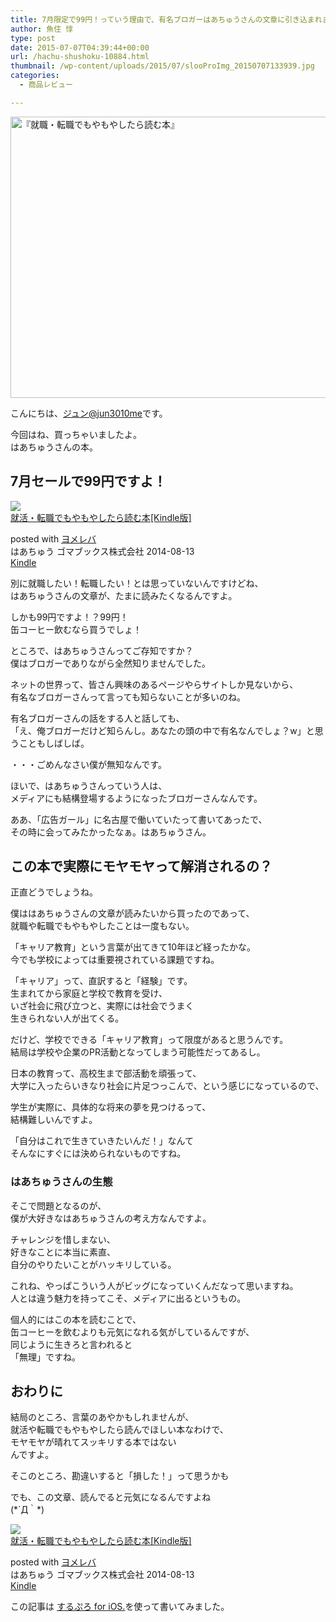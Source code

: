 ```yaml
---
title: 7月限定で99円！っていう理由で、有名ブロガーはあちゅうさんの文章に引き込まれました
author: 魚住 惇
type: post
date: 2015-07-07T04:39:44+00:00
url: /hachu-shushoku-10884.html
thumbnail: /wp-content/uploads/2015/07/slooProImg_20150707133939.jpg
categories:
  - 商品レビュー

---
```

<img decoding="async" loading="lazy" alt="『就職・転職でもやもやしたら読む本』" src="/wp-content/uploads/2015/07/slooProImg_20150707133932.jpg" width="600" height="450" class="slooProImg" />  
<!--more-->

こんにちは、[ジュン@jun3010me][1]です。

今回はね、買っちゃいましたよ。  
はあちゅうさんの本。

## 7月セールで99円ですよ！

<div class="booklink-box">
  <div class="booklink-image">
    <a href="http://www.amazon.co.jp/exec/obidos/asin/B00MJ227BW/jn050191-22/" target="_blank" ><img decoding="async" src="http://ecx.images-amazon.com/images/I/5130chz8PlL._SL160_.jpg" style="border: none;" /></a>
  </div>
  <div class="booklink-info">
    <div class="booklink-name">
      <a href="http://www.amazon.co.jp/exec/obidos/asin/B00MJ227BW/jn050191-22/" target="_blank" >就活・転職でもやもやしたら読む本[Kindle版]</a></p>
      <div class="booklink-powered-date">
        posted with <a href="http://yomereba.com" rel="nofollow" target="_blank">ヨメレバ</a>
      </div>
    </div>
    <div class="booklink-detail">
      はあちゅう ゴマブックス株式会社 2014-08-13
    </div>
    <div class="booklink-link2">
      <div class="shoplinkkindle">
        <a href="http://www.amazon.co.jp/exec/obidos/ASIN/B00MJ227BW/jn050191-22/" target="_blank" >Kindle</a>
      </div></p>
    </div>
  </div>
  <div class="booklink-footer">
  </div>
</div>

別に就職したい！転職したい！とは思っていないんですけどね、  
はあちゅうさんの文章が、たまに読みたくなるんですよ。

しかも99円ですよ！？99円！  
缶コーヒー飲むなら買うでしょ！

ところで、はあちゅうさんってご存知ですか？  
僕はブロガーでありながら全然知りませんでした。

ネットの世界って、皆さん興味のあるページやらサイトしか見ないから、  
有名なブロガーさんって言っても知らないことが多いのね。

有名ブロガーさんの話をする人と話しても、  
「え、俺ブロガーだけど知らんし。あなたの頭の中で有名なんでしょ？w」と思うこともしばしば。

・・・ごめんなさい僕が無知なんです。

ほいで、はあちゅうさんっていう人は、  
メディアにも結構登場するようになったブロガーさんなんです。

ああ、「広告ガール」に名古屋で働いていたって書いてあったで、  
その時に会ってみたかったなぁ。はあちゅうさん。

## この本で実際にモヤモヤって解消されるの？

正直どうでしょうね。

僕ははあちゅうさんの文章が読みたいから買ったのであって、  
就職や転職でもやもやしたことは一度もない。

「キャリア教育」という言葉が出てきて10年ほど経ったかな。  
今でも学校によっては重要視されている課題ですね。

「キャリア」って、直訳すると「経験」です。  
生まれてから家庭と学校で教育を受け、  
いざ社会に飛び立つと、実際には社会でうまく  
生きられない人が出てくる。

だけど、学校でできる「キャリア教育」って限度があると思うんです。  
結局は学校や企業のPR活動となってしまう可能性だってあるし。

日本の教育って、高校生まで部活動を頑張って、  
大学に入ったらいきなり社会に片足つっこんで、という感じになっているので、

学生が実際に、具体的な将来の夢を見つけるって、  
結構難しいんですよ。

「自分はこれで生きていきたいんだ！」なんて  
そんなにすぐには決められないものですね。

### はあちゅうさんの生態

そこで問題となるのが、  
僕が大好きなはあちゅうさんの考え方なんですよ。

チャレンジを惜しまない、  
好きなことに本当に素直、  
自分のやりたいことがハッキリしている。

これね、やっぱこういう人がビッグになっていくんだなって思いますね。  
人とは違う魅力を持ってこそ、メディアに出るというもの。

個人的にはこの本を読むことで、  
<span class="b">缶コーヒーを飲むよりも元気になれる</span>気がしているんですが、  
同じように生きろと言われると  
「無理」ですね。

## おわりに

結局のところ、言葉のあやかもしれませんが、  
就活や転職でもやもやしたら読んでほしい本なわけで、  
<span class="futoaka">モヤモヤが晴れてスッキリする本ではない</span>  
んですよ。

そこのところ、勘違いすると「損した！」って思うかも

でも、この文章、読んでると元気になるんですよね  
(\*´Д｀\*)

<div class="booklink-box">
  <div class="booklink-image">
    <a href="http://www.amazon.co.jp/exec/obidos/asin/B00MJ227BW/jn050191-22/" target="_blank" ><img decoding="async" src="http://ecx.images-amazon.com/images/I/5130chz8PlL._SL160_.jpg" style="border: none;" /></a>
  </div>
  <div class="booklink-info">
    <div class="booklink-name">
      <a href="http://www.amazon.co.jp/exec/obidos/asin/B00MJ227BW/jn050191-22/" target="_blank" >就活・転職でもやもやしたら読む本[Kindle版]</a></p>
      <div class="booklink-powered-date">
        posted with <a href="http://yomereba.com" rel="nofollow" target="_blank">ヨメレバ</a>
      </div>
    </div>
    <div class="booklink-detail">
      はあちゅう ゴマブックス株式会社 2014-08-13
    </div>
    <div class="booklink-link2">
      <div class="shoplinkkindle">
        <a href="http://www.amazon.co.jp/exec/obidos/ASIN/B00MJ227BW/jn050191-22/" target="_blank" >Kindle</a>
      </div></p>
    </div>
  </div>
  <div class="booklink-footer">
  </div>
</div>

この記事は <a href="https://itunes.apple.com/jp/app/surupuro-for-ios-buroguedita/id436676299?mt=8&#038;uo=4&#038;at=11l7gE" target="_blank">するぷろ for iOS.</a>を使って書いてみました。

 [1]: https://twitter.com/jun3010me